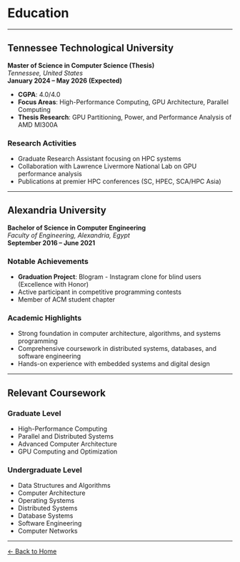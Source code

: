 # Education

---

## Tennessee Technological University
**Master of Science in Computer Science (Thesis)**  
*Tennessee, United States*  
**January 2024 – May 2026 (Expected)**

- **CGPA**: 4.0/4.0
- **Focus Areas**: High-Performance Computing, GPU Architecture, Parallel Computing
- **Thesis Research**: GPU Partitioning, Power, and Performance Analysis of AMD MI300A

### Research Activities
- Graduate Research Assistant focusing on HPC systems
- Collaboration with Lawrence Livermore National Lab on GPU performance analysis
- Publications at premier HPC conferences (SC, HPEC, SCA/HPC Asia)

---

## Alexandria University
**Bachelor of Science in Computer Engineering**  
*Faculty of Engineering, Alexandria, Egypt*  
**September 2016 – June 2021**

### Notable Achievements
- **Graduation Project**: Blogram - Instagram clone for blind users (Excellence with Honor)
- Active participant in competitive programming contests
- Member of ACM student chapter

### Academic Highlights
- Strong foundation in computer architecture, algorithms, and systems programming
- Comprehensive coursework in distributed systems, databases, and software engineering
- Hands-on experience with embedded systems and digital design

---

## Relevant Coursework

### Graduate Level
- High-Performance Computing
- Parallel and Distributed Systems
- Advanced Computer Architecture
- GPU Computing and Optimization

### Undergraduate Level
- Data Structures and Algorithms
- Computer Architecture
- Operating Systems
- Distributed Systems
- Database Systems
- Software Engineering
- Computer Networks

---

[← Back to Home](./home.md)
